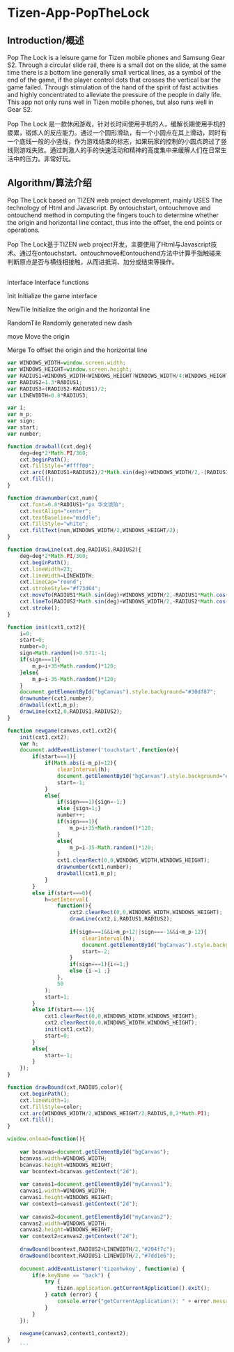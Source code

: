 # Tizen-App-PopTheLock

## Introduction/概述
Pop The Lock is a leisure game for Tizen mobile phones and Samsung Gear S2. Through a circular slide rail, there is a small dot on the slide, at the same time there is a bottom line generally small vertical lines, as a symbol of the end of the game, if the player control dots that crosses the vertical bar the game failed. Through stimulation of the hand of the spirit of fast activities and highly concentrated to alleviate the pressure of the people in daily life. This app not only runs well in Tizen mobile phones, but also runs well in Gear S2.  
  
  
Pop The Lock 是一款休闲游戏，针对长时间使用手机的人，缓解长期使用手机的疲累，锻炼人的反应能力。通过一个圆形滑轨，有一个小圆点在其上滑动，同时有一个底线一般的小竖线，作为游戏结束的标志，如果玩家的控制的小圆点跨过了竖线则游戏失败。通过刺激人的手的快速活动和精神的高度集中来缓解人们在日常生活中的压力。非常好玩。
## Algorithm/算法介绍
Pop The Lock based on TIZEN web project development, mainly USES The technology of Html and Javascript. By ontouchstart, ontouchmove and ontouchend method in computing the fingers touch to determine whether the origin and horizontal line contact, thus into the offset, the end points or operations.  
  
  
Pop The Lock基于TIZEN web project开发，主要使用了Html与Javascript技术。通过在ontouchstart、ontouchmove和ontouchend方法中计算手指触碰来判断原点是否与横线相接触，从而进抵消、加分或结束等操作。  
##    
interface               	Interface functions 

Init	                 	Initialize the game interface  

NewTile	                	Initialize the origin and the horizontal line   

RandomTile              	Randomly generated new dash  

move	                 	Move the origin   

Merge		                To offset the origin and the horizontal line  


```js
var WINDOWS_WIDTH=window.screen.width;
var WINDOWS_HEIGHT=window.screen.height;
var RADIUS1=WINDOWS_WIDTH<WINDOWS_HEIGHT?WINDOWS_WIDTH/4:WINDOWS_HEIGHT/4;
var RADIUS2=1.3*RADIUS1;
var RADIUS3=(RADIUS2-RADIUS1)/2;
var LINEWIDTH=0.8*RADIUS3;

var i;
var m_p;
var sign;
var start;
var number;

function drawball(cxt,deg){
	deg=deg*2*Math.PI/360;
	cxt.beginPath();
	cxt.fillStyle="#ffff00";
	cxt.arc((RADIUS1+RADIUS2)/2*Math.sin(deg)+WINDOWS_WIDTH/2,-(RADIUS1+RADIUS2)/2*Math.cos(deg)+WINDOWS_HEIGHT/2,RADIUS3,0,2*Math.PI);
	cxt.fill();
}

function drawnumber(cxt,num){
	cxt.font=0.8*RADIUS1+"px 华文琥珀";
	cxt.textAlign="center";
	cxt.textBaseline="middle";
	cxt.fillStyle="white";
	cxt.fillText(num,WINDOWS_WIDTH/2,WINDOWS_HEIGHT/2);
}

function drawLine(cxt,deg,RADIUS1,RADIUS2){
	deg=deg*2*Math.PI/360;
	cxt.beginPath();
	cxt.lineWidth=23;
	cxt.lineWidth=LINEWIDTH;
	cxt.lineCap="round";
	cxt.strokeStyle="#f73d64";
	cxt.moveTo(RADIUS1*Math.sin(deg)+WINDOWS_WIDTH/2,-RADIUS1*Math.cos(deg)+WINDOWS_HEIGHT/2);
	cxt.lineTo(RADIUS2*Math.sin(deg)+WINDOWS_WIDTH/2,-RADIUS2*Math.cos(deg)+WINDOWS_HEIGHT/2);
	cxt.stroke();
}

function init(cxt1,cxt2){
	i=0;
	start=0;
	number=0;
	sign=Math.random()>0.5?1:-1;
	if(sign===1){
		m_p=i+35+Math.random()*120;
	}else{
		m_p=i-35-Math.random()*120;
	}
	document.getElementById("bgCanvas").style.background="#30df87";
	drawnumber(cxt1,number);
	drawball(cxt1,m_p);
	drawLine(cxt2,0,RADIUS1,RADIUS2);
}

function newgame(canvas,cxt1,cxt2){
	init(cxt1,cxt2);
	var h;
	document.addEventListener('touchstart',function(e){
		if(start===1){
			if(Math.abs(i-m_p)>12){
				clearInterval(h);
				document.getElementById("bgCanvas").style.background="#f07752";
				start=-1;
			}
			else{
				if(sign===1){sign=-1;}
				else {sign=1;}
				number++;
				if(sign===1){
					m_p=i+35+Math.random()*120;
				}
				else{
					m_p=i-35-Math.random()*120;
				}
				cxt1.clearRect(0,0,WINDOWS_WIDTH,WINDOWS_HEIGHT);
				drawnumber(cxt1,number);
				drawball(cxt1,m_p);
			}
		}
		else if(start===0){
			h=setInterval(
				function(){
					cxt2.clearRect(0,0,WINDOWS_WIDTH,WINDOWS_HEIGHT);
					drawLine(cxt2,i,RADIUS1,RADIUS2);
					
					if(sign===1&&i>m_p+12||sign===-1&&i<m_p-12){
						clearInterval(h);
						document.getElementById("bgCanvas").style.background="#f07752";
						start=-2;
					}
					if(sign===1){i+=1;}
					else {i-=1 ;}
				},
				50
			);
			start=1;
		}
		else if(start===-1){
			cxt1.clearRect(0,0,WINDOWS_WIDTH,WINDOWS_HEIGHT);
			cxt2.clearRect(0,0,WINDOWS_WIDTH,WINDOWS_HEIGHT);
			init(cxt1,cxt2);
			start=0;
		}
		else{
			start=-1;
		}
	});
}

function drawBound(cxt,RADIUS,color){
	cxt.beginPath();
	cxt.lineWidth=1;
	cxt.fillStyle=color;
	cxt.arc(WINDOWS_WIDTH/2,WINDOWS_HEIGHT/2,RADIUS,0,2*Math.PI);
	cxt.fill();
}

window.onload=function(){
	
	var bcanvas=document.getElementById("bgCanvas");
	bcanvas.width=WINDOWS_WIDTH;
	bcanvas.height=WINDOWS_HEIGHT;
	var bcontext=bcanvas.getContext("2d");
	
	var canvas1=document.getElementById("myCanvas1");
	canvas1.width=WINDOWS_WIDTH;
	canvas1.height=WINDOWS_HEIGHT;
	var context1=canvas1.getContext("2d");
	
	var canvas2=document.getElementById("myCanvas2");
	canvas2.width=WINDOWS_WIDTH;
	canvas2.height=WINDOWS_HEIGHT;
	var context2=canvas2.getContext("2d");
	
	drawBound(bcontext,RADIUS2+LINEWIDTH/2,"#204f7c");
	drawBound(bcontext,RADIUS1-LINEWIDTH/2,"#7dd1e6");
	
	document.addEventListener('tizenhwkey', function(e) {
		if(e.keyName == "back") {
			try {
				tizen.application.getCurrentApplication().exit();
			} catch (error) {
				console.error("getCurrentApplication(): " + error.message);
			}
		}
	});
	
	newgame(canvas2,context1,context2);
}
	```
